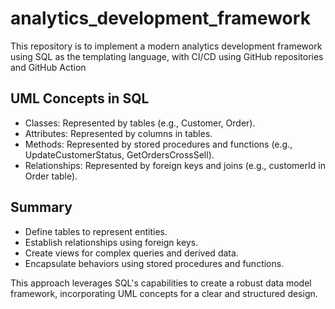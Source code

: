 # analytics_development_framework
This repository is to implement a modern analytics development framework using SQL as the templating language, with CI/CD using GitHub repositories and GitHub Action

## UML Concepts in SQL
* Classes: Represented by tables (e.g., Customer, Order).
* Attributes: Represented by columns in tables.
* Methods: Represented by stored procedures and functions (e.g., UpdateCustomerStatus, GetOrdersCrossSell).
* Relationships: Represented by foreign keys and joins (e.g., customerId in Order table).

## Summary
* Define tables to represent entities.
* Establish relationships using foreign keys.
* Create views for complex queries and derived data.
* Encapsulate behaviors using stored procedures and functions.
  
This approach leverages SQL's capabilities to create a robust data model framework, incorporating UML concepts for a clear and structured design.
